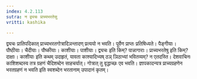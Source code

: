 ```yaml
---
index: 4.2.113
sutra: न द्व्यचः प्राच्यभरतेसु
vritti: kashika

---
```

द्व्यचः प्रातिपदिकात् प्राच्यभरतगोत्रादिञन्तादण् प्रत्ययो न भवति। पूर्वेण प्राप्तः प्रतिषिध्यते। पैङ्गीयाः। पौष्ठीयाः। चैदीयाः। पौष्कीयाः। काशीयाः। पाशीयाः। द्व्यचः इति किम्? पान्नागाराः। प्राच्यभरतेषु इति किम्? दाक्षाः। काशीयाः इति कथम् उदाहृतं, यावता काश्यादिभ्यष् ठञ् ञिठाभ्यां भवितव्यम्? न एतदस्ति। देशवाचिनः काशिशब्दस्य तत्र ग्रहणं चैदिशब्देन साहचर्यात्। गोत्रात् तु वृद्धाच्छः एव भवति। ज्ञापकादन्यत्र प्राच्यग्रहणेन भरतग्रहणं न भवति इति स्वशब्देन भरतानाम् उपादानं कृतम्।